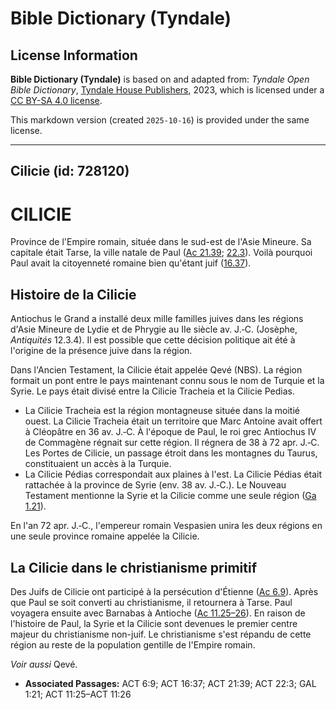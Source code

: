 # Bible Dictionary (Tyndale)

## License Information

**Bible Dictionary (Tyndale)** is based on and adapted from: _Tyndale Open Bible Dictionary_, [Tyndale House Publishers](https://tyndaleopenresources.com/), 2023, which is licensed under a [CC BY-SA 4.0 license](https://creativecommons.org/licenses/by-sa/4.0/legalcode.en).

This markdown version (created `2025-10-16`) is provided under the same license.



--------------------------------

## Cilicie (id: 728120)

CILICIE
=======

Province de l'Empire romain, située dans le sud\-est de l'Asie Mineure. Sa capitale était Tarse, la ville natale de Paul ([Ac 21\.39](https://ref.ly/Acts21:39); [22\.3](https://ref.ly/Acts22:3)). Voilà pourquoi Paul avait la citoyenneté romaine bien qu'étant juif ([16\.37](https://ref.ly/Acts16:37)).

Histoire de la Cilicie
----------------------

Antiochus le Grand a installé deux mille familles juives dans les régions d'Asie Mineure de Lydie et de Phrygie au IIe siècle av. J.‑C. (Josèphe, *Antiquités* 12\.3\.4\). Il est possible que cette décision politique ait été à l'origine de la présence juive dans la région.

Dans l'Ancien Testament, la Cilicie était appelée Qevé (NBS). La région formait un pont entre le pays maintenant connu sous le nom de Turquie et la Syrie. Le pays était divisé entre la Cilicie Tracheia et la Cilicie Pedias.

* La Cilicie Tracheia est la région montagneuse située dans la moitié ouest. La Cilicie Tracheia était un territoire que Marc Antoine avait offert à Cléopâtre en 36 av. J.‑C. À l'époque de Paul, le roi grec Antiochus IV de Commagène régnait sur cette région. Il régnera de 38 à 72 apr. J.‑C. Les Portes de Cilicie, un passage étroit dans les montagnes du Taurus, constituaient un accès à la Turquie.
* La Cilicie Pédias correspondait aux plaines à l'est. La Cilicie Pédias était rattachée à la province de Syrie (env. 38 av. J.‑C.). Le Nouveau Testament mentionne la Syrie et la Cilicie comme une seule région ([Ga 1\.21](https://ref.ly/Gal1:21)).

En l'an 72 apr. J.‑C., l'empereur romain Vespasien unira les deux régions en une seule province romaine appelée la Cilicie.

La Cilicie dans le christianisme primitif
-----------------------------------------

Des Juifs de Cilicie ont participé à la persécution d'Étienne ([Ac 6\.9](https://ref.ly/Acts6:9)). Après que Paul se soit converti au christianisme, il retournera à Tarse. Paul voyagera ensuite avec Barnabas à Antioche ([Ac 11\.25–26](https://ref.ly/Acts11:25-Acts11:26)). En raison de l'histoire de Paul, la Syrie et la Cilicie sont devenues le premier centre majeur du christianisme non\-juif. Le christianisme s'est répandu de cette région au reste de la population gentille de l'Empire romain.

*Voir aussi* Qevé.

* **Associated Passages:** ACT 6:9; ACT 16:37; ACT 21:39; ACT 22:3; GAL 1:21; ACT 11:25–ACT 11:26

